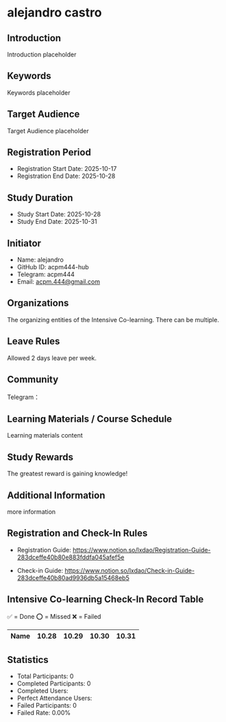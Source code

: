 # alejandro castro

## Introduction

Introduction placeholder

## Keywords

Keywords placeholder

## Target Audience

Target Audience placeholder

## Registration Period

- Registration Start Date: 2025-10-17
- Registration End Date: 2025-10-28

## Study Duration

- Study Start Date: 2025-10-28
- Study End Date: 2025-10-31

## Initiator

- Name: alejandro 
- GitHub ID: acpm444-hub
- Telegram: acpm444
- Email: acpm.444@gmail.com

## Organizations

The organizing entities of the Intensive Co-learning. There can be multiple. 

## Leave Rules

Allowed 2 days leave per week.

## Community

Telegram：

## Learning Materials / Course Schedule

Learning materials content

## Study Rewards

The greatest reward is gaining knowledge!

## Additional Information

more information

## Registration and Check-In Rules

- Registration Guide: https://www.notion.so/lxdao/Registration-Guide-283dceffe40b80e883fddfa045afef5e

- Check-in Guide: https://www.notion.so/lxdao/Check-in-Guide-283dceffe40b80ad9936db5a15468eb5

## Intensive Co-learning Check-In Record Table

✅ = Done ⭕️ = Missed ❌ = Failed

<!-- START_COMMIT_TABLE -->
| Name | 10.28 | 10.29 | 10.30 | 10.31 |
| ------------- | ---- | ---- | ---- | ---- |
<!-- END_COMMIT_TABLE -->


<!-- STATISTICALDATA_START -->
## Statistics

- Total Participants: 0
- Completed Participants: 0
- Completed Users: 
- Perfect Attendance Users: 
- Failed Participants: 0
- Failed Rate: 0.00%
<!-- STATISTICALDATA_END -->
